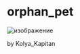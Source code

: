 # orphan_pet
![изображение](https://github.com/user-attachments/assets/bc82fe30-ff38-4a42-b7d6-e5578cc02061)

by Kolya_Kapitan
